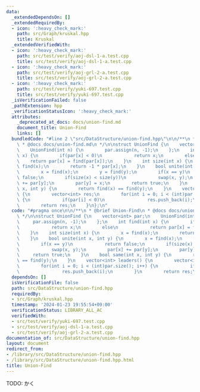 ```yaml
---
data:
  _extendedDependsOn: []
  _extendedRequiredBy:
  - icon: ':heavy_check_mark:'
    path: src/Graph/kruskal.hpp
    title: Kruskal
  _extendedVerifiedWith:
  - icon: ':heavy_check_mark:'
    path: src/test/verify/aoj-dsl-1-a.test.cpp
    title: src/test/verify/aoj-dsl-1-a.test.cpp
  - icon: ':heavy_check_mark:'
    path: src/test/verify/aoj-grl-2-a.test.cpp
    title: src/test/verify/aoj-grl-2-a.test.cpp
  - icon: ':heavy_check_mark:'
    path: src/test/verify/yuki-697.test.cpp
    title: src/test/verify/yuki-697.test.cpp
  _isVerificationFailed: false
  _pathExtension: hpp
  _verificationStatusIcon: ':heavy_check_mark:'
  attributes:
    _deprecated_at_docs: docs/union-find.md
    document_title: Union-Find
    links: []
  bundledCode: "#line 2 \"src/DataStructure/union-find.hpp\"\n\n/**\n * @brief Union-Find\n\
    \ * @docs docs/union-find.md\n */\n\nstruct UnionFind {\n    vector<int> par;\n\
    \    UnionFind(int n) {\n        par.assign(n, -1);\n    };\n    int find(int\
    \ x) {\n        if(par[x] < 0)\n            return x;\n        else\n        \
    \    return par[x] = find(par[x]);\n    }\n    int size(int x) {\n        x =\
    \ find(x);\n        return -1 * par[x];\n    }\n    bool unite(int x, int y) {\n\
    \        x = find(x);\n        y = find(y);\n        if(x == y)\n            return\
    \ false;\n        if(size(x) < size(y))\n            swap(x, y);\n        par[x]\
    \ += par[y];\n        par[y] = x;\n        return true;\n    }\n    bool same(int\
    \ x, int y) {\n        return find(x) == find(y);\n    }\n    vector<int> leaders()\
    \ {\n        vector<int> res;\n        for(int i = 0; i < (int)par.size(); i++)\
    \ {\n            if(par[i] < 0)\n                res.push_back(i);\n        }\n\
    \        return res;\n    }\n};\n"
  code: "#pragma once\n\n/**\n * @brief Union-Find\n * @docs docs/union-find.md\n\
    \ */\n\nstruct UnionFind {\n    vector<int> par;\n    UnionFind(int n) {\n   \
    \     par.assign(n, -1);\n    };\n    int find(int x) {\n        if(par[x] < 0)\n\
    \            return x;\n        else\n            return par[x] = find(par[x]);\n\
    \    }\n    int size(int x) {\n        x = find(x);\n        return -1 * par[x];\n\
    \    }\n    bool unite(int x, int y) {\n        x = find(x);\n        y = find(y);\n\
    \        if(x == y)\n            return false;\n        if(size(x) < size(y))\n\
    \            swap(x, y);\n        par[x] += par[y];\n        par[y] = x;\n   \
    \     return true;\n    }\n    bool same(int x, int y) {\n        return find(x)\
    \ == find(y);\n    }\n    vector<int> leaders() {\n        vector<int> res;\n\
    \        for(int i = 0; i < (int)par.size(); i++) {\n            if(par[i] < 0)\n\
    \                res.push_back(i);\n        }\n        return res;\n    }\n};"
  dependsOn: []
  isVerificationFile: false
  path: src/DataStructure/union-find.hpp
  requiredBy:
  - src/Graph/kruskal.hpp
  timestamp: '2024-01-23 19:55:54+09:00'
  verificationStatus: LIBRARY_ALL_AC
  verifiedWith:
  - src/test/verify/yuki-697.test.cpp
  - src/test/verify/aoj-dsl-1-a.test.cpp
  - src/test/verify/aoj-grl-2-a.test.cpp
documentation_of: src/DataStructure/union-find.hpp
layout: document
redirect_from:
- /library/src/DataStructure/union-find.hpp
- /library/src/DataStructure/union-find.hpp.html
title: Union-Find
---
```

TODO: かく